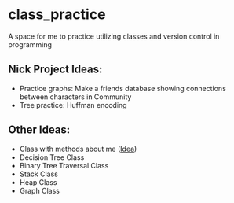 # class_practice
A space for me to practice utilizing classes and version control in programming

## Nick Project Ideas:
- Practice graphs: Make a friends database showing connections between characters in Community
- Tree practice: Huffman encoding

## Other Ideas:
- Class with methods about me ([Idea](https://www.linkedin.com/in/alyssa-fedgo-mph/overlay/background-image/))
- Decision Tree Class
- Binary Tree Traversal Class
- Stack Class
- Heap Class
- Graph Class
